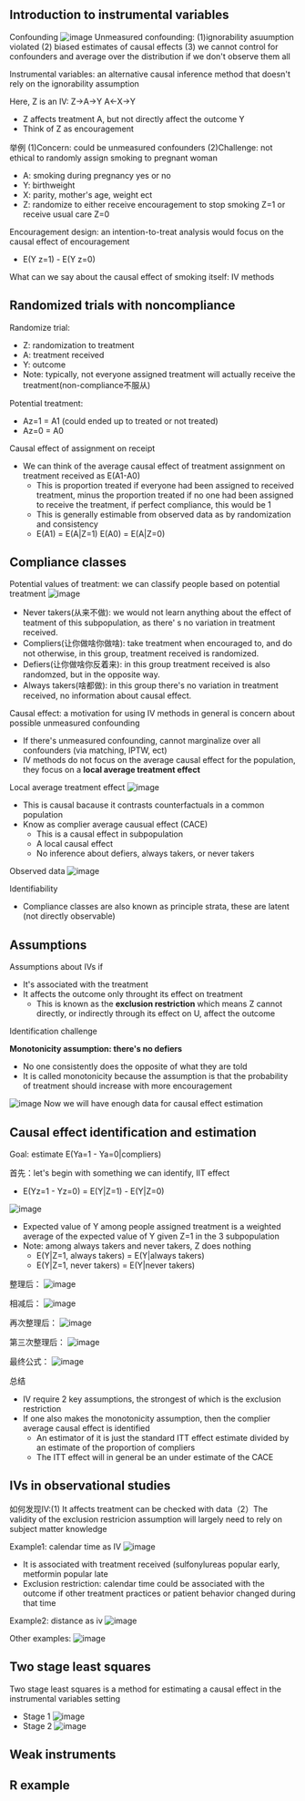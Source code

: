 ## Introduction to instrumental variables
Confounding
![image](/pictures/confounding_review.png)
Unmeasured confounding: (1)ignorability asuumption violated (2) biased estimates of causal effects (3) we cannot control for confounders and average over the distribution if we don't observe them all

Instrumental variables: an alternative causal inference method that doesn't rely on the ignorability assumption

Here, Z is an IV: Z->A->Y A<-X->Y
- Z affects treatment A, but not directly affect the outcome Y
- Think of Z as encouragement 

举例 (1)Concern: could be unmeasured confounders (2)Challenge: not ethical to randomly assign smoking to pregnant woman
- A: smoking during pregnancy yes or no 
- Y: birthweight
- X: parity, mother's age, weight ect
- Z: randomize to either receive encouragement to stop smoking Z=1 or receive usual care Z=0

Encouragement design: an intention-to-treat analysis would focus on the causal effect of encouragement
- E(Y z=1) - E(Y z=0)

What can we say about the causal effect of smoking itself: IV methods

## Randomized trials with noncompliance
Randomize trial:
- Z: randomization to treatment 
- A: treatment received
- Y: outcome
- Note: typically, not everyone assigned treatment will actually receive the treatment(non-compliance不服从)

Potential treatment:
- Az=1 = A1 (could ended up to treated or not treated)
- Az=0 = A0

Causal effect of assignment on receipt
- We can think of the average causal effect of treatment assignment on treatment received as E(A1-A0)
  - This is proportion treated if everyone had been assigned to received treatment, minus the proportion treated if no one had been assigned to receive the treatment, if perfect compliance, this would be 1
  - This is generally estimable from observed data as by randomization and consistency
  - E(A1) = E(A|Z=1)  E(A0) = E(A|Z=0)

## Compliance classes
Potential values of treatment: we can  classify people based on potential treatment
![image](/pictures/potential_treatment.png)
- Never takers(从来不做): we would not learn anything about the effect of teatment of this subpopulation, as there' s no variation in treatment received.
- Compliers(让你做啥你做啥): take treatment when encouraged to, and do not otherwise, in this group, treatment received is randomized.
- Defiers(让你做啥你反着来): in this group treatment received is also randomzed, but in the opposite way.
- Always takers(啥都做): in this group there's no variation in treatment received, no information about causal effect.

Causal effect: a motivation for using IV methods in general is concern about possible unmeasured confounding
- If there's unmeasured confounding, cannot marginalize over all confounders (via matching, IPTW, ect)
- IV methods do not focus on the average causal effect for the population, they focus on a **local average treatment effect**

Local average treatment effect
![image](/pictures/local_average_treatment_effect.png)
- This is causal bacause it contrasts counterfactuals in a common population
- Know as complier average causual effect (CACE)
  - This is a causal effect in subpopulation
  - A local causal effect
  - No inference about defiers, always takers, or never takers

Observed data
![image](/pictures/observed_treatment_effect.png)

Identifiability
- Compliance classes are also known as principle strata, these are latent (not directly observable)

## Assumptions
Assumptions about IVs if
- It's associated with the treatment
- It affects the outcome only throught its effect on treatment
  - This is known as the **exclusion restriction** which means Z cannot directly, or indirectly through its effect on U, affect the outcome

Identification challenge

**Monotonicity assumption: there's no defiers**
- No one consistently does the opposite of what they are told
- It is called monotonicity because the assumption is that the probability of treatment should increase with more encouragement

![image](/pictures/monotonicity.png)
Now we will have enough data for causal effect estimation

## Causal effect identification and estimation
Goal: estimate E(Ya=1 - Ya=0|compliers)

首先：let's begin with something we can identify, IIT effect
- E(Yz=1 - Yz=0) = E(Y|Z=1) - E(Y|Z=0)

![image](/pictures/y_z_1.png)
- Expected value of Y among people assigned treatment is a weighted average of the expected value of Y given Z=1 in the 3 subpopulation
- Note: among always takers and never takers, Z does nothing
  - E(Y|Z=1, always takers) = E(Y|always takers)
  - E(Y|Z=1, never takers) = E(Y|never takers)

整理后：
![image](/pictures/整理公式.png)

相减后：
![image](/pictures/整理后公式.png)

再次整理后：
![image](/pictures/整理后公式2.png)

第三次整理后：
![image](/pictures/整理后公式3.png)

最终公式：
![image](/pictures/最终公式.png)

总结
- IV require 2 key assumptions, the strongest of which is the exclusion restriction
- If one also makes the monotonicity assumption, then the complier average causal effect is identified
  - An estimator of it is just the standard ITT effect estimate divided by an estimate of the proportion of compliers
  - The ITT effect will in general be an under estimate of the CACE
## IVs in observational studies
如何发现IV:(1) It affects treatment can be checked with data（2）The validity of the exclusion restricion assumption will largely need to rely on subject matter knowledge

Example1: calendar time as IV
![image](/pictures/IV_eg1.png)
- It is associated with treatment received (sulfonylureas popular early, metformin popular late
- Exclusion restriction: calendar time could be associated with the outcome if other treatment practices or patient behavior changed during that time

Example2: distance as iv
![image](/pictures/Iv_eg2.png)

Other examples:
![image](/pictures/IV_egs.png)
## Two stage least squares
Two stage least squares is a method for estimating a causal effect in the instrumental variables setting
- Stage 1
![image](/pictures/stage1.png)
- Stage 2
![image](/pictures/stage2.png)
## Weak instruments

## R example
